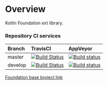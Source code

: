 
# Overview

Kotlin Foundation ext library.

### Repository CI services

| **Branch** | **TravisCI** | **AppVeyor** |
|:---|:---|:---|
| master | [![Build Status](https://travis-ci.org/mickey305/FoundationKotext.svg?branch=master)](https://travis-ci.org/mickey305/FoundationKotext) | [![Build status](https://ci.appveyor.com/api/projects/status/4b6lmdsnkiinh0c8/branch/master?svg=true)](https://ci.appveyor.com/project/mickey305/foundationkotext/branch/master) |
| develop | [![Build Status](https://travis-ci.org/mickey305/FoundationKotext.svg?branch=develop)](https://travis-ci.org/mickey305/FoundationKotext) | [![Build status](https://ci.appveyor.com/api/projects/status/4b6lmdsnkiinh0c8/branch/develop?svg=true)](https://ci.appveyor.com/project/mickey305/foundationkotext/branch/develop) |

[Foundation base broject link](https://github.com/mickey305/Foundation)
